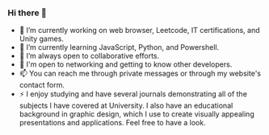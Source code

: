 ### Hi there 👋
- 🔭 I’m currently working on web browser, Leetcode, IT certifications, and Unity games.
- 🌱 I’m currently learning JavaScript, Python, and Powershell.
- 👯 I’m always open to collaborative efforts.
- 💬 I'm open to networking and getting to know other developers. 
- 📫 You can reach me through private messages or through my website's contact form.
- ⚡ I enjoy studying and have several journals demonstrating all of the subjects I have covered at University. I also have an educational background in graphic design, which I use to create visually appealing presentations and applications. Feel free to have a look.
